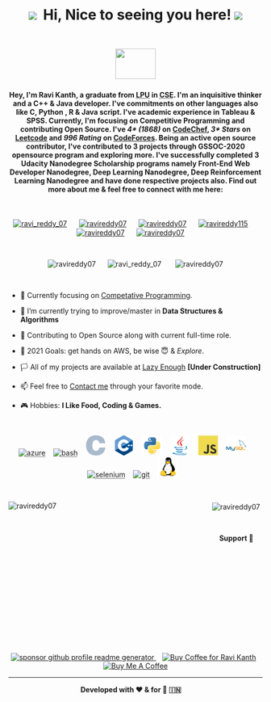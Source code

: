<h1 align="center"><img src="https://emojis.slackmojis.com/emojis/images/1531849430/4246/blob-sunglasses.gif?1531849430" width="30"/>&nbsp; Hi, Nice to seeing you here! <img src="https://raw.githubusercontent.com/ravireddy07/ravireddy07/master/res/wave.gif" width="30px"></h1>

<br/>

<p align="center"> <img src="https://media.giphy.com/media/WUlplcMpOCEmTGBtBW/giphy.gif" width="80" height="60"></p>

<h4 align="center">Hey, I'm Ravi Kanth, a graduate from <abbr title="Lovely Professional University">LPU</abbr> in <abbr title="Computer Science Engineering">CSE</abbr>.
I'm an inquisitive thinker and a C++ & Java developer. I've commitments on other languages also like C, Python , R & Java script. I've academic experience in Tableau & SPSS. Currently, I'm focusing on Competitive Programming and contributing Open Source. I've <em>4* (1868)</em> on <a href="https://www.codechef.com/users/ravireddy115/" target="blank">CodeChef</a>, <em>3* Stars</em> on <a href="https://leetcode.com/ravireddy07/" target="blank">Leetcode</a> and <em>996 Rating</em> on <a href="https://codeforces.com/profile/ravireddy07" target="blank">CodeForces</a>. Being an active open source contributor, I've contributed to 3 projects through GSSOC-2020 opensource program and exploring more. I've successfully completed 3 Udacity Nanodegree Scholarship programs namely Front-End Web Developer Nanodegree, Deep Learning Nanodegree, Deep Reinforcement Learning Nanodegree and have done respective projects also. Find out more about me & feel free to connect with me here: </h4>

<br/>

<p align="center">
<a href="https://twitter.com/ravi_reddy_07" target="blank"><img align="center" src="https://cdn.jsdelivr.net/npm/simple-icons@3.0.1/icons/twitter.svg" alt="ravi_reddy_07" height="30" width="30" /></a>&nbsp;&nbsp;&nbsp;&nbsp;&nbsp;
<a href="https://linkedin.com/in/ravireddy07" target="blank"><img align="center" src="https://cdn.jsdelivr.net/npm/simple-icons@3.0.1/icons/linkedin.svg" alt="ravireddy07" height="30" width="30" /></a>&nbsp;&nbsp;&nbsp;&nbsp;&nbsp;
<a href="https://instagram.com/ravi_reddy_07" target="blank"><img align="center" src="https://cdn.jsdelivr.net/npm/simple-icons@3.0.1/icons/instagram.svg" alt="ravireddy07" height="30" width="30" /></a>&nbsp;&nbsp;&nbsp;&nbsp;&nbsp;
<a href="https://www.codechef.com/users/ravireddy115" target="blank"><img align="center" src="https://cdn.jsdelivr.net/npm/simple-icons@3.1.0/icons/codechef.svg" alt="ravireddy115" height="30" width="30" /></a>&nbsp;&nbsp;&nbsp;&nbsp;&nbsp;
<a href="https://codeforces.com/profile/ravireddy07" target="blank"><img align="center" src="https://cdn.jsdelivr.net/npm/simple-icons@3.1.0/icons/codeforces.svg" alt="ravireddy07" height="30" width="30" /></a>&nbsp;&nbsp;&nbsp;&nbsp;&nbsp;
<a href="https://www.leetcode.com/ravireddy07" target="blank"><img align="center" src="https://cdn.jsdelivr.net/npm/simple-icons@3.0.1/icons/leetcode.svg" alt="ravireddy07" height="30" width="30" /></a>&nbsp;&nbsp;&nbsp;&nbsp;&nbsp;
</p>

<br/>

<p align="center"> <img src="https://komarev.com/ghpvc/?username=ravireddy07" alt="ravireddy07" />&nbsp;&nbsp;&nbsp;&nbsp;&nbsp;
<img src="https://img.shields.io/twitter/follow/ravi_reddy_07?color=1DA1F2&logo=twitter&style=flat-square" alt="ravi_reddy_07" /> &nbsp;&nbsp;&nbsp;&nbsp;&nbsp;
<img src="https://img.shields.io/github/followers/ravireddy07?color=1DA1F2&logo=github&style=flat-square" alt="ravireddy07" /> </p>
<br/>

- 🔭 Currently focusing on [Competative Programming](https://github.com/ravireddy07/cpp-book).

- 🌱 I’m currently trying to improve/master in **Data Structures & Algorithms**

- 📌 Contributing to Open Source along with current full-time role.

- 🎯 2021 Goals: get hands on AWS, be wise 😇 & *Explore*.

- 🏳 All of my projects are available at [Lazy Enough](ravireddy07.github.io) **[Under Construction]**

- 📫 Feel free to [Contact me](https://linktr.ee/ravireddy07) through your favorite mode.

- 🎮 Hobbies: **I Like Food, Coding & Games.**

  <br/>

<p align="center">
<abbr title="Azure"><img src="https://www.vectorlogo.zone/logos/microsoft_azure/microsoft_azure-icon.svg" alt="azure" width="40" height="40"/></abbr>&nbsp;&nbsp;&nbsp;
<abbr title="Bash"><img src="https://www.vectorlogo.zone/logos/gnu_bash/gnu_bash-icon.svg" alt="bash" width="40" height="40"/></abbr>&nbsp;&nbsp;&nbsp;
<abbr title="C"><img src="https://raw.githubusercontent.com/devicons/devicon/master/icons/c/c-original.svg" alt="c" width="40" height="40"/></abbr>&nbsp;&nbsp;&nbsp;
<abbr title="C++"><img src="https://raw.githubusercontent.com/devicons/devicon/master/icons/cplusplus/cplusplus-original.svg" alt="cplusplus" width="40" height="40"/></abbr>&nbsp;&nbsp;&nbsp;
<abbr title="Python"><img src="https://raw.githubusercontent.com/devicons/devicon/master/icons/python/python-original.svg" alt="python" width="40" height="40"/></abbr>&nbsp;&nbsp;&nbsp;
<abbr title="Java"><img src="https://raw.githubusercontent.com/devicons/devicon/master/icons/java/java-original.svg" alt="java" width="40" height="40"/></abbr>&nbsp;&nbsp;&nbsp;
<abbr title="Javascript"><img src="https://raw.githubusercontent.com/devicons/devicon/master/icons/javascript/javascript-original.svg" alt="javascript" width="40" height="40"/></abbr>&nbsp;&nbsp;&nbsp;
<abbr title="MySQL"><img src="https://raw.githubusercontent.com/devicons/devicon/master/icons/mysql/mysql-original-wordmark.svg" alt="mysql" width="40" height="40"/></abbr>&nbsp;&nbsp;&nbsp;
<abbr title="Selenium"><img src="https://raw.githubusercontent.com/detain/svg-logos/780f25886640cef088af994181646db2f6b1a3f8/svg/selenium-logo.svg" alt="selenium" width="40" height="40"/></abbr>&nbsp;&nbsp;&nbsp;
<abbr title="Git"><img src="https://www.vectorlogo.zone/logos/git-scm/git-scm-icon.svg" alt="git" width="40" height="40"/></abbr>&nbsp;&nbsp;&nbsp;
<abbr title="Linux"><img src="https://raw.githubusercontent.com/devicons/devicon/master/icons/linux/linux-original.svg" alt="linux" width="40" height="40"/></abbr>&nbsp;&nbsp;&nbsp;
</p>

<br/>

<p><img align="left" width="400" height="300" src="https://github-readme-stats.vercel.app/api/top-langs/?username=ravireddy07&layout=compact&hide=html" alt="ravireddy07" /></p>
<p>&nbsp;<img align="center" width="400" height="300" src="https://github-readme-stats.vercel.app/api?username=ravireddy07&show_icons=true&theme=merko" alt="ravireddy07" /></p>

<br/>

<p align="center"> <b>Support 🙏</b></p>

<p align="center">
<a href="https://www.paypal.me/ravireddy07"><img src="https://ionicabizau.github.io/badges/paypal.svg" alt="sponsor github profile readme generator"/> </a>&nbsp;&nbsp;
<a href='https://ko-fi.com/ravireddy07' target='_blank'><img height='23' width="100" src='https://cdn.ko-fi.com/cdn/kofi3.png?v=2' alt='Buy Coffee for Ravi Kanth' /></a>&nbsp;&nbsp;
<a href="https://www.buymeacoffee.com/ravireddy07" target="_blank"><img src="https://cdn.buymeacoffee.com/buttons/default-orange.png" alt="Buy Me A Coffee" height="23" width="100" style="border-radius:2px" /> </a>
</p>

<hr>
<p align="center">
<b>Developed with ❤️ & for 💩 🇮🇳 </b><img src="https://cultofthepartyparrot.com/parrots/hd/dealwithitnowparrot.gif" width="15" height="15"/>
</p>
